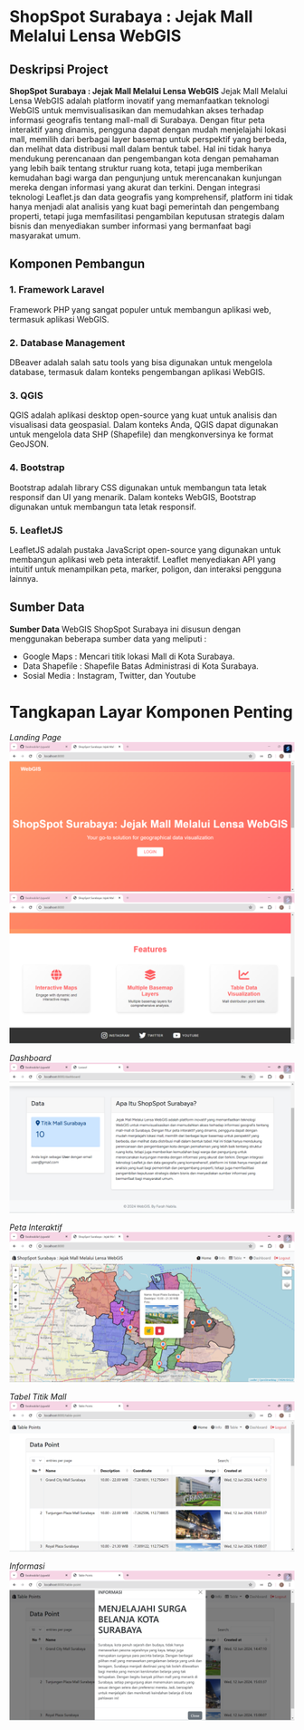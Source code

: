 # ShopSpot Surabaya : Jejak Mall Melalui Lensa WebGIS
## Deskripsi Project
**ShopSpot Surabaya : Jejak Mall Melalui Lensa WebGIS** Jejak Mall Melalui Lensa WebGIS adalah platform inovatif yang memanfaatkan teknologi WebGIS untuk memvisualisasikan dan memudahkan akses terhadap informasi geografis tentang mall-mall di Surabaya. Dengan fitur peta interaktif yang dinamis, pengguna dapat dengan mudah menjelajahi lokasi mall, memilih dari berbagai layer basemap untuk perspektif yang berbeda, dan melihat data distribusi mall dalam bentuk tabel. Hal ini tidak hanya mendukung perencanaan dan pengembangan kota dengan pemahaman yang lebih baik tentang struktur ruang kota, tetapi juga memberikan kemudahan bagi warga dan pengunjung untuk merencanakan kunjungan mereka dengan informasi yang akurat dan terkini. Dengan integrasi teknologi Leaflet.js dan data geografis yang komprehensif, platform ini tidak hanya menjadi alat analisis yang kuat bagi pemerintah dan pengembang properti, tetapi juga memfasilitasi pengambilan keputusan strategis dalam bisnis dan menyediakan sumber informasi yang bermanfaat bagi masyarakat umum.

## Komponen Pembangun

### 1. Framework Laravel
Framework PHP yang sangat populer untuk membangun aplikasi web, termasuk aplikasi WebGIS.

### 2. Database Management
DBeaver adalah salah satu tools yang bisa digunakan untuk mengelola database, termasuk dalam konteks pengembangan aplikasi WebGIS. 

### 3. QGIS
QGIS adalah aplikasi desktop open-source yang kuat untuk analisis dan visualisasi data geospasial. Dalam konteks Anda, QGIS dapat digunakan untuk mengelola data SHP (Shapefile) dan mengkonversinya ke format GeoJSON.

### 4. Bootstrap
Bootstrap adalah library CSS digunakan untuk membangun tata letak responsif dan UI yang menarik. Dalam konteks WebGIS, Bootstrap digunakan untuk membangun tata letak responsif.

### 5. LeafletJS
LeafletJS adalah pustaka JavaScript open-source yang digunakan untuk membangun aplikasi web peta interaktif. Leaflet menyediakan API yang intuitif untuk menampilkan peta, marker, poligon, dan interaksi pengguna lainnya.

## Sumber Data
**Sumber Data** WebGIS ShopSpot Surabaya ini disusun dengan menggunakan beberapa sumber data yang meliputi :
- Google Maps : Mencari titik lokasi Mall di Kota Surabaya.
- Data Shapefile : Shapefile Batas Administrasi di Kota Surabaya.
- Sosial Media : Instagram, Twitter, dan Youtube

# Tangkapan Layar Komponen Penting
*Landing Page*
![Tangkapan Layar 1](lp1.png)
![Tangkapan Layar 1](lp2.png)

*Dashboard*
![Tangkapan Layar 2](dsb.png)

*Peta Interaktif*
![Tangkapan Layar 3](pt.png)

*Tabel Titik Mall*
![Tangkapan Layar 4](tbl.png)

*Informasi*
![Tangkapan Layar 5](inf.png)
